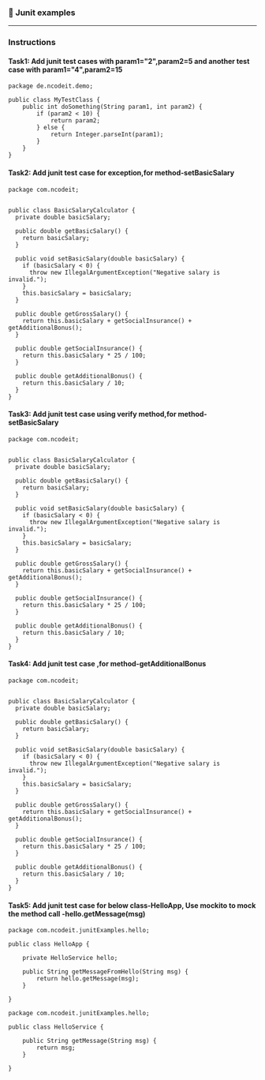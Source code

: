
### :camel: Junit examples
---
### Instructions


#### Task1: Add junit test cases with param1="2",param2=5 and another test case with param1="4",param2=15

```
package de.ncodeit.demo;

public class MyTestClass {
	public int doSomething(String param1, int param2) {
		if (param2 < 10) {
			return param2;
		} else {
			return Integer.parseInt(param1);
		}
	}
}
```


#### Task2: Add junit test case for exception,for method-setBasicSalary

```
package com.ncodeit;


public class BasicSalaryCalculator {
  private double basicSalary;
 
  public double getBasicSalary() {
    return basicSalary;
  }
 
  public void setBasicSalary(double basicSalary) {
    if (basicSalary < 0) {
      throw new IllegalArgumentException("Negative salary is invalid.");
    }
    this.basicSalary = basicSalary;
  }
 
  public double getGrossSalary() {
    return this.basicSalary + getSocialInsurance() + getAdditionalBonus();
  }
 
  public double getSocialInsurance() {
    return this.basicSalary * 25 / 100;
  }
 
  public double getAdditionalBonus() {
    return this.basicSalary / 10;
  }
}
```

#### Task3: Add junit test case using verify method,for method-setBasicSalary

```
package com.ncodeit;


public class BasicSalaryCalculator {
  private double basicSalary;
 
  public double getBasicSalary() {
    return basicSalary;
  }
 
  public void setBasicSalary(double basicSalary) {
    if (basicSalary < 0) {
      throw new IllegalArgumentException("Negative salary is invalid.");
    }
    this.basicSalary = basicSalary;
  }
 
  public double getGrossSalary() {
    return this.basicSalary + getSocialInsurance() + getAdditionalBonus();
  }
 
  public double getSocialInsurance() {
    return this.basicSalary * 25 / 100;
  }
 
  public double getAdditionalBonus() {
    return this.basicSalary / 10;
  }
}
```

#### Task4: Add junit test case ,for method-getAdditionalBonus

```
package com.ncodeit;


public class BasicSalaryCalculator {
  private double basicSalary;
 
  public double getBasicSalary() {
    return basicSalary;
  }
 
  public void setBasicSalary(double basicSalary) {
    if (basicSalary < 0) {
      throw new IllegalArgumentException("Negative salary is invalid.");
    }
    this.basicSalary = basicSalary;
  }
 
  public double getGrossSalary() {
    return this.basicSalary + getSocialInsurance() + getAdditionalBonus();
  }
 
  public double getSocialInsurance() {
    return this.basicSalary * 25 / 100;
  }
 
  public double getAdditionalBonus() {
    return this.basicSalary / 10;
  }
}
```
#### Task5: Add junit test case for below class-HelloApp, Use mockito to mock the method call -hello.getMessage(msg)

```
package com.ncodeit.junitExamples.hello;

public class HelloApp {

	private HelloService hello;
	
	public String getMessageFromHello(String msg) {
		return hello.getMessage(msg);
	}
	
}

package com.ncodeit.junitExamples.hello;

public class HelloService {
	
	public String getMessage(String msg) {
		return msg;
	}

}
```

